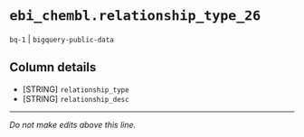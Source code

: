 # `ebi_chembl.relationship_type_26`
`bq-1` | `bigquery-public-data`

## Column details
* [STRING]    `relationship_type`
* [STRING]    `relationship_desc`

-------------------------------------------------------------------------------
*Do not make edits above this line.*

